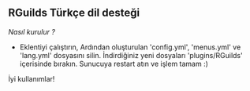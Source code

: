 ## RGuilds Türkçe dil desteği

*Nasıl kurulur ?*

- Eklentiyi çalıştırın, Ardından oluşturulan 'config.yml', 'menus.yml' ve 'lang.yml' dosyasını silin. İndirdiğiniz yeni dosyaları 'plugins/RGuilds' içerisinde bırakın. Sunucuya restart atın ve işlem tamam :)

İyi kullanımlar!
